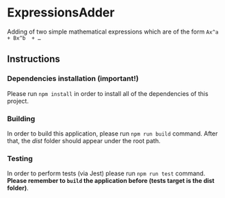 # ExpressionsAdder
Adding of two simple mathematical expressions which are of the form `Ax^a  + Bx^b  + … `

## Instructions

### Dependencies installation **(important!)**
Please run `npm install` in order to install all of the dependencies of this project.

### Building
In order to build this application, please run `npm run build` command. After that, the _dist_ folder should appear under the root path.


### Testing
In order to perform tests (via Jest) please run `npm run test` command. **Please remember to `build` the application before (tests target is the dist folder)**.